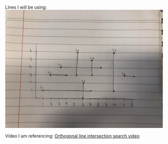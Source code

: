 Lines I will be using: ![Lines](imgs/lines.jpeg)

Video I am referencing: [Orthogonal line intersection search video](https://youtu.be/dePDHVovJlE)
